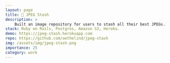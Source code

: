 ```yaml
---
layout: page
title: 🌱 JPEG Stash
description: >
    Built an image repository for users to stash all their best JPEGs. Supports user account creation and image uploads. Supported by a test suite built with Capybara and Selenium on github actions. Live demo deployed to Heroku.
stack: Ruby on Rails, Postgres, Amazon S3, Heroku.
demo: https://jpeg-stash.herokuapp.com
repo: https://github.com/aethelind/jpeg-stash
img: /assets/img/jpeg-stash.png
importance: 25
category: work
---
```


